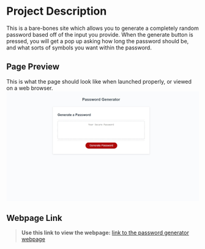 # Project Description
This is a bare-bones site which allows you to generate a completely random password based off of the input you provide. When the generate button is pressed, you will get a pop up asking how long the password should be, and what sorts of symbols you want within the password.

## Page Preview
This is what the page should look like when launched properly, or viewed on a web browser.
![A screenshot of the deployed site](./assets/siteScreenshot.jpg)

## Webpage Link
> **Use this link to view the webpage:** [link to the password generator webpage](https://antimatternova.github.io/random-password-generator/)
